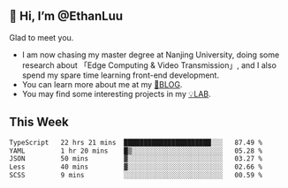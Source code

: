 ## 👋 Hi, I’m @EthanLuu

Glad to meet you.

- I am now chasing my master degree at Nanjing University, doing some research about 「Edge Computing & Video Transmission」, and I also spend my spare time learning front-end development.
- You can learn more about me at my [📝BLOG](https://blog.ethanloo.cn).
- You may find some interesting projects in my [💡LAB](https://lab.ethanloo.cn).

## This Week
<!--START_SECTION:waka-->

```txt
TypeScript   22 hrs 21 mins  ██████████████████████░░░   87.49 %
YAML         1 hr 20 mins    █▒░░░░░░░░░░░░░░░░░░░░░░░   05.28 %
JSON         50 mins         ▓░░░░░░░░░░░░░░░░░░░░░░░░   03.27 %
Less         40 mins         ▓░░░░░░░░░░░░░░░░░░░░░░░░   02.66 %
SCSS         9 mins          ░░░░░░░░░░░░░░░░░░░░░░░░░   00.59 %
```

<!--END_SECTION:waka-->
